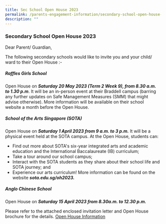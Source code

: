 ```yaml
---
title: Sec School Open House 2023
permalink: /parents-engagement-information/secondary-school-open-house-2023/
description: ""
---
```

### Secondary School Open House 2023

Dear Parent/ Guardian,

The following secondary schools would like to invite you and your child/ ward to their Open House :-

##### **Raffles Girls School** 
Open House on ***Saturday 20 May 2023 (Term 2 Week 9), from 8.30 a.m. to 1.30 p.m***. 
It will be an in-person event at their Braddell campus (barring any further updates on Safe Management Measures (SMM) that might advise otherwise). 
More information will be available on their school website a month before the Open House. 


##### **School of the Arts Singapore (SOTA)**
Open House on ***Saturday 1 April 2023 from 9 a.m. to 3  p.m.***
It will be a physical event held at the SOTA campus. At the Open House, students can:
* Find out more about SOTA's six-year integrated arts and academic education and the International Baccalaureate (IB) curriculum;
* Take a tour around our school campus;
* Interact with the SOTA students as they share about their school life and SOTA journey; and
* Experience our arts curriculum!
More information can be found on the website ***sota.edu.sg/oh2023.***



##### **Anglo Chinese School**
Open House on ***Saturday 15 April 2023 from  8.30a.m. to 12.30  p.m.***


 

Please refer to the attached enclosed invitation letter and Open House brochure for the details.
[ Open House Information](/files/ACS(I)%202023%20Open%20House%20Invitation.pdf)